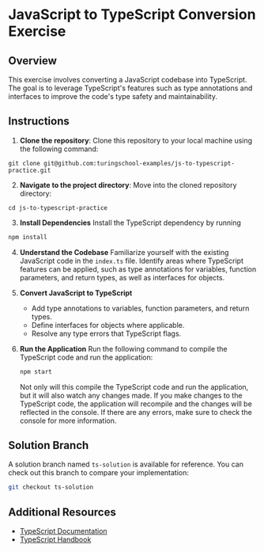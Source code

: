 # JavaScript to TypeScript Conversion Exercise

## Overview

This exercise involves converting a JavaScript codebase into TypeScript. The goal is to leverage TypeScript's features such as type annotations and interfaces to improve the code's type safety and maintainability.

## Instructions

1. **Clone the repository**: Clone this repository to your local machine using the following command:
```
git clone git@github.com:turingschool-examples/js-to-typescript-practice.git
```

2. **Navigate to the project directory**: Move into the cloned repository directory:
```
cd js-to-typescript-practice
```

3. **Install Dependencies** Install the TypeScript dependency by running
  ```bash
  npm install
  ```

4. **Understand the Codebase**
   Familiarize yourself with the existing JavaScript code in the `index.ts` file. Identify areas where TypeScript features can be applied, such as type annotations for variables, function parameters, and return types, as well as interfaces for objects.

5. **Convert JavaScript to TypeScript**
   - Add type annotations to variables, function parameters, and return types.
   - Define interfaces for objects where applicable.
   - Resolve any type errors that TypeScript flags.

6. **Run the Application**
   Run the following command to compile the TypeScript code and run the application:
   ```bash
   npm start
   ```
   Not only will this compile the TypeScript code and run the application, but it will also watch any changes made.  If you make changes to the TypeScript code, the application will recompile and the changes will be reflected in the console.  If there are any errors, make sure to check the console for more information.

## Solution Branch

A solution branch named `ts-solution` is available for reference. You can check out this branch to compare your implementation:
```bash
git checkout ts-solution
```

## Additional Resources

- [TypeScript Documentation](https://www.typescriptlang.org/docs/)
- [TypeScript Handbook](https://www.typescriptlang.org/docs/handbook/intro.html)

